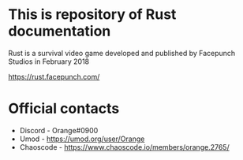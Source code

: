 # This is repository of Rust documentation

Rust is a survival video game developed and published by Facepunch Studios in February 2018

https://rust.facepunch.com/

# Official contacts
* Discord - Orange#0900
* Umod - https://umod.org/user/Orange
* Chaoscode - https://www.chaoscode.io/members/orange.2765/
